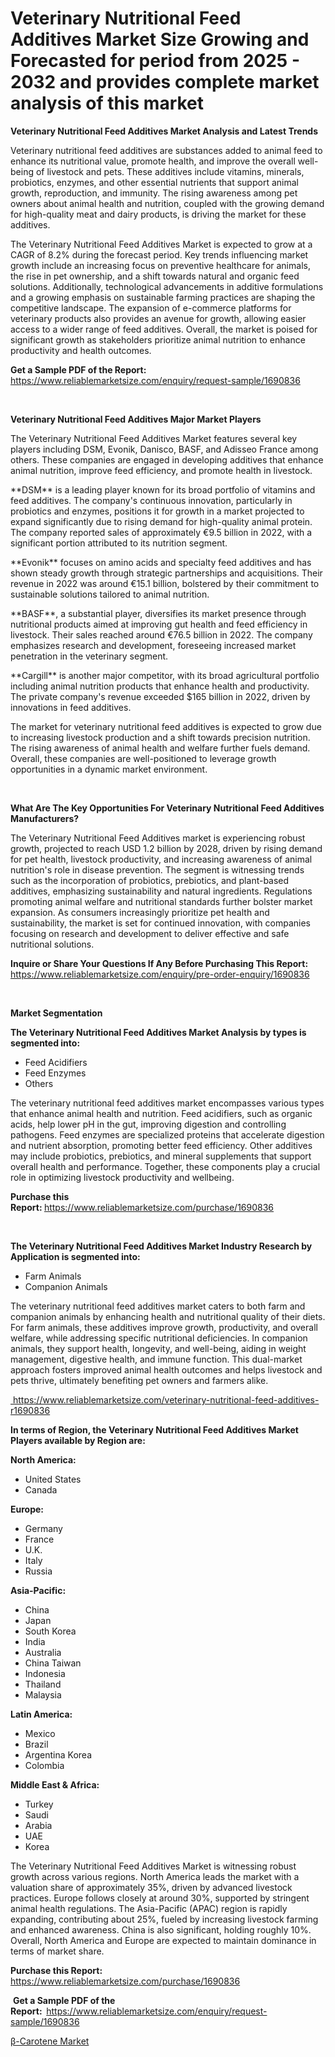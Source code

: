 <p><h1>Veterinary Nutritional Feed Additives Market Size Growing and Forecasted for period from 2025 - 2032 and provides complete market analysis of this market</h1></p><p><strong>Veterinary Nutritional Feed Additives Market Analysis and Latest Trends</strong></p>
<p><p>Veterinary nutritional feed additives are substances added to animal feed to enhance its nutritional value, promote health, and improve the overall well-being of livestock and pets. These additives include vitamins, minerals, probiotics, enzymes, and other essential nutrients that support animal growth, reproduction, and immunity. The rising awareness among pet owners about animal health and nutrition, coupled with the growing demand for high-quality meat and dairy products, is driving the market for these additives.</p><p>The Veterinary Nutritional Feed Additives Market is expected to grow at a CAGR of 8.2% during the forecast period. Key trends influencing market growth include an increasing focus on preventive healthcare for animals, the rise in pet ownership, and a shift towards natural and organic feed solutions. Additionally, technological advancements in additive formulations and a growing emphasis on sustainable farming practices are shaping the competitive landscape. The expansion of e-commerce platforms for veterinary products also provides an avenue for growth, allowing easier access to a wider range of feed additives. Overall, the market is poised for significant growth as stakeholders prioritize animal nutrition to enhance productivity and health outcomes.</p></p>
<p><strong>Get a Sample PDF of the Report:&nbsp;</strong> <a href="https://www.reliablemarketsize.com/enquiry/request-sample/1690836?utm_campaign=1884&utm_medium=2&utm_source=Github&utm_content=ia&utm_term=06012025&utm_id=veterinary-nutritional-feed-additives">https://www.reliablemarketsize.com/enquiry/request-sample/1690836</a></p>
<p>&nbsp;</p>
<p><strong>Veterinary Nutritional Feed Additives Major Market Players</strong></p>
<p><p>The Veterinary Nutritional Feed Additives Market features several key players including DSM, Evonik, Danisco, BASF, and Adisseo France among others. These companies are engaged in developing additives that enhance animal nutrition, improve feed efficiency, and promote health in livestock.</p><p>**DSM** is a leading player known for its broad portfolio of vitamins and feed additives. The company's continuous innovation, particularly in probiotics and enzymes, positions it for growth in a market projected to expand significantly due to rising demand for high-quality animal protein. The company reported sales of approximately €9.5 billion in 2022, with a significant portion attributed to its nutrition segment.</p><p>**Evonik** focuses on amino acids and specialty feed additives and has shown steady growth through strategic partnerships and acquisitions. Their revenue in 2022 was around €15.1 billion, bolstered by their commitment to sustainable solutions tailored to animal nutrition.</p><p>**BASF**, a substantial player, diversifies its market presence through nutritional products aimed at improving gut health and feed efficiency in livestock. Their sales reached around €76.5 billion in 2022. The company emphasizes research and development, foreseeing increased market penetration in the veterinary segment.</p><p>**Cargill** is another major competitor, with its broad agricultural portfolio including animal nutrition products that enhance health and productivity. The private company's revenue exceeded $165 billion in 2022, driven by innovations in feed additives.</p><p>The market for veterinary nutritional feed additives is expected to grow due to increasing livestock production and a shift towards precision nutrition. The rising awareness of animal health and welfare further fuels demand. Overall, these companies are well-positioned to leverage growth opportunities in a dynamic market environment.</p></p>
<p>&nbsp;</p>
<p><strong>What Are The Key Opportunities For Veterinary Nutritional Feed Additives Manufacturers?</strong></p>
<p><p>The Veterinary Nutritional Feed Additives market is experiencing robust growth, projected to reach USD 1.2 billion by 2028, driven by rising demand for pet health, livestock productivity, and increasing awareness of animal nutrition's role in disease prevention. The segment is witnessing trends such as the incorporation of probiotics, prebiotics, and plant-based additives, emphasizing sustainability and natural ingredients. Regulations promoting animal welfare and nutritional standards further bolster market expansion. As consumers increasingly prioritize pet health and sustainability, the market is set for continued innovation, with companies focusing on research and development to deliver effective and safe nutritional solutions.</p></p>
<p><strong>Inquire or Share Your Questions If Any Before Purchasing This Report:</strong> <a href="https://www.reliablemarketsize.com/enquiry/pre-order-enquiry/1690836?utm_campaign=1884&utm_medium=2&utm_source=Github&utm_content=ia&utm_term=06012025&utm_id=veterinary-nutritional-feed-additives">https://www.reliablemarketsize.com/enquiry/pre-order-enquiry/1690836</a></p>
<p>&nbsp;</p>
<p><strong>Market Segmentation</strong></p>
<p><strong>The Veterinary Nutritional Feed Additives Market Analysis by types is segmented into:</strong></p>
<p><ul><li>Feed Acidifiers</li><li>Feed Enzymes</li><li>Others</li></ul></p>
<p><p>The veterinary nutritional feed additives market encompasses various types that enhance animal health and nutrition. Feed acidifiers, such as organic acids, help lower pH in the gut, improving digestion and controlling pathogens. Feed enzymes are specialized proteins that accelerate digestion and nutrient absorption, promoting better feed efficiency. Other additives may include probiotics, prebiotics, and mineral supplements that support overall health and performance. Together, these components play a crucial role in optimizing livestock productivity and wellbeing.</p></p>
<p><strong>Purchase this Report:&nbsp;</strong><a href="https://www.reliablemarketsize.com/purchase/1690836?utm_campaign=1884&utm_medium=2&utm_source=Github&utm_content=ia&utm_term=06012025&utm_id=veterinary-nutritional-feed-additives">https://www.reliablemarketsize.com/purchase/1690836</a></p>
<p>&nbsp;</p>
<p><strong>The Veterinary Nutritional Feed Additives Market Industry Research by Application is segmented into:</strong></p>
<p><ul><li>Farm Animals</li><li>Companion Animals</li></ul></p>
<p><p>The veterinary nutritional feed additives market caters to both farm and companion animals by enhancing health and nutritional quality of their diets. For farm animals, these additives improve growth, productivity, and overall welfare, while addressing specific nutritional deficiencies. In companion animals, they support health, longevity, and well-being, aiding in weight management, digestive health, and immune function. This dual-market approach fosters improved animal health outcomes and helps livestock and pets thrive, ultimately benefiting pet owners and farmers alike.</p></p>
<p><a href="https://www.reliablemarketsize.com/veterinary-nutritional-feed-additives-r1690836?utm_campaign=1884&utm_medium=2&utm_source=Github&utm_content=ia&utm_term=06012025&utm_id=veterinary-nutritional-feed-additives">&nbsp;https://www.reliablemarketsize.com/veterinary-nutritional-feed-additives-r1690836</a></p>
<p><strong>In terms of Region, the Veterinary Nutritional Feed Additives Market Players available by Region are:</strong></p>
<p>
    <p> <strong> North America: </strong>
        <ul>
            <li>United States</li>
            <li>Canada</li>
        </ul>
        </p> 
    <p> <strong> Europe: </strong>
        <ul>
            <li>Germany</li>
            <li>France</li>
            <li>U.K.</li>
            <li>Italy</li>
            <li>Russia</li>
        </ul>
        </p> 
    <p> <strong> Asia-Pacific: </strong>
        <ul>
            <li>China</li>
            <li>Japan</li>
            <li>South Korea</li>
            <li>India</li>
            <li>Australia</li>
            <li>China Taiwan</li>
            <li>Indonesia</li>
            <li>Thailand</li>
            <li>Malaysia</li>
        </ul>
        </p> 
    <p> <strong> Latin America: </strong>
        <ul>
            <li>Mexico</li>
            <li>Brazil</li>
            <li>Argentina Korea</li>
            <li>Colombia</li>
        </ul>
        </p> 
    <p> <strong> Middle East & Africa: </strong>
        <ul>
            <li>Turkey</li>
            <li>Saudi</li>
            <li>Arabia</li>
            <li>UAE</li>
            <li>Korea</li>
        </ul>
    </p>
    </p>
<p><p>The Veterinary Nutritional Feed Additives Market is witnessing robust growth across various regions. North America leads the market with a valuation share of approximately 35%, driven by advanced livestock practices. Europe follows closely at around 30%, supported by stringent animal health regulations. The Asia-Pacific (APAC) region is rapidly expanding, contributing about 25%, fueled by increasing livestock farming and enhanced awareness. China is also significant, holding roughly 10%. Overall, North America and Europe are expected to maintain dominance in terms of market share.</p></p>
<p><strong>Purchase this Report: </strong><a href="https://www.reliablemarketsize.com/purchase/1690836?utm_campaign=1884&utm_medium=2&utm_source=Github&utm_content=ia&utm_term=06012025&utm_id=veterinary-nutritional-feed-additives">https://www.reliablemarketsize.com/purchase/1690836</a></p>
<p>&nbsp;<strong>Get a Sample PDF of the Report:&nbsp;&nbsp;</strong><a href="https://www.reliablemarketsize.com/enquiry/request-sample/1690836?utm_campaign=1884&utm_medium=2&utm_source=Github&utm_content=ia&utm_term=06012025&utm_id=veterinary-nutritional-feed-additives">https://www.reliablemarketsize.com/enquiry/request-sample/1690836</a></p>
<p><strong></strong></p>
<p><p><a href="https://github.com/pizolina/Market-Research-Report-List-6/blob/main/b-carotene-market.md?utm_campaign=1884&utm_medium=2&utm_source=Github&utm_content=ia&utm_term=06012025&utm_id=veterinary-nutritional-feed-additives">β-Carotene Market</a></p></p>